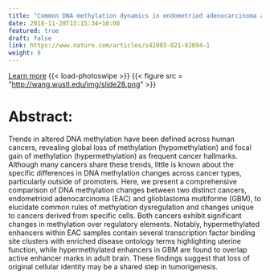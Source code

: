 ```yaml
---
title: "Common DNA methylation dynamics in endometriod adenocarcinoma and glioblastoma suggest universal epigenomic alterations in tumorigenesis"
date: 2018-11-28T15:15:34+10:00
featured: true
draft: false
link: https://www.nature.com/articles/s42003-021-02094-1
weight: 8
---
```


[Learn more](https://www.nature.com/articles/s42003-021-02094-1)
{{< load-photoswipe >}}
{{< figure src = "http://wang.wustl.edu/img/slide28.png" >}}

# Abstract: 

Trends in altered DNA methylation have been defined across human cancers, revealing global loss of methylation (hypomethylation) and focal gain of methylation (hypermethylation) as frequent cancer hallmarks. Although many cancers share these trends, little is known about the specific differences in DNA methylation changes across cancer types, particularly outside of promoters. Here, we present a comprehensive comparison of DNA methylation changes between two distinct cancers, endometrioid adenocarcinoma (EAC) and glioblastoma multiforme (GBM), to elucidate common rules of methylation dysregulation and changes unique to cancers derived from specific cells. Both cancers exhibit significant changes in methylation over regulatory elements. Notably, hypermethylated enhancers within EAC samples contain several transcription factor binding site clusters with enriched disease ontology terms highlighting uterine function, while hypermethylated enhancers in GBM are found to overlap active enhancer marks in adult brain. These findings suggest that loss of original cellular identity may be a shared step in tumorigenesis.

